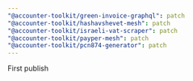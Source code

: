 ```yaml
---
"@accounter-toolkit/green-invoice-graphql": patch
"@accounter-toolkit/hashavshevet-mesh": patch
"@accounter-toolkit/israeli-vat-scraper": patch
"@accounter-toolkit/payper-mesh": patch
"@accounter-toolkit/pcn874-generator": patch
---
```


First publish
